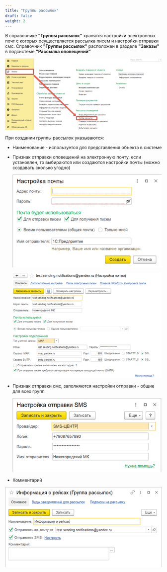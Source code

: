 ```yaml
---
title: "Группы рассылок"
draft: false
weight: 2
---
```


В справочнике **"Группы рассылок"** хранятся настройки электронных почт с которых осуществляется рассылка писем и настройки отправки смс. Справочник **"Группы рассылок"** расположен в разделе **"Заказы"** в подсистеме **"Рассылка оповещений"**

[![1][1]][1]

При создании группы рассылок указываются:

- Наименование - используется для представления объекта в системе
- Признак отправки оповещений на электронную почту, если установлен, то выбираются или создаются настройки почты (можно создавать сколько угодно)

    [![4][4]][4]

    [![3][3]][3]

- Признак отправки смс, заполняются настройки отправки - общие для всех групп

    [![5][5]][5]

- Комментарий

[![2][2]][2]

[1]: 1.png
[2]: 2.png
[3]: 3.png
[4]: 4.png
[5]: 5.png
